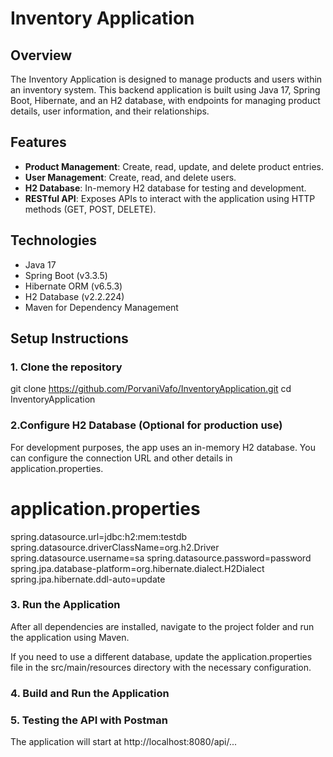 # Inventory Application

## Overview
The Inventory Application is designed to manage products and users within an inventory system. This backend application is built using Java 17, Spring Boot, Hibernate, and an H2 database, with endpoints for managing product details, user information, and their relationships.

## Features
- **Product Management**: Create, read, update, and delete product entries.
- **User Management**: Create, read, and delete users.
- **H2 Database**: In-memory H2 database for testing and development.
- **RESTful API**: Exposes APIs to interact with the application using HTTP methods (GET, POST, DELETE).

## Technologies
- Java 17
- Spring Boot (v3.3.5)
- Hibernate ORM (v6.5.3)
- H2 Database (v2.2.224)
- Maven for Dependency Management

## Setup Instructions

### 1. Clone the repository
git clone https://github.com/PorvaniVafo/InventoryApplication.git
cd InventoryApplication

### 2.Configure H2 Database (Optional for production use)
For development purposes, the app uses an in-memory H2 database. You can configure the connection URL and other details in application.properties.

# application.properties
spring.datasource.url=jdbc:h2:mem:testdb
spring.datasource.driverClassName=org.h2.Driver
spring.datasource.username=sa
spring.datasource.password=password
spring.jpa.database-platform=org.hibernate.dialect.H2Dialect
spring.jpa.hibernate.ddl-auto=update

### 3. Run the Application
After all dependencies are installed, navigate to the project folder and run the application using Maven.

If you need to use a different database, update the application.properties file in the src/main/resources directory with the necessary configuration.

### 4. Build and Run the Application

### 5. Testing the API with Postman
The application will start at http://localhost:8080/api/...
